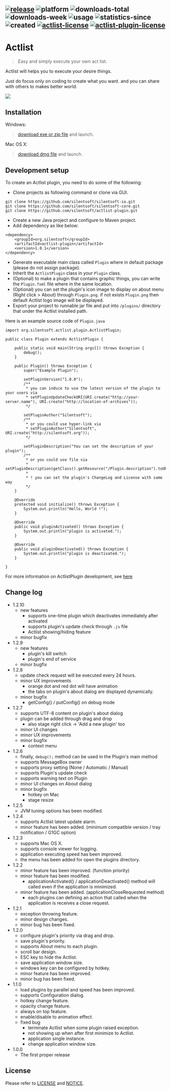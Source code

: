 [![release](http://actlist.silentsoft.org/api/shields/release)](http://actlist.silentsoft.org/archives/)
![platform](http://actlist.silentsoft.org/api/shields/platform)
![downloads-total](http://actlist.silentsoft.org/api/shields/downloads-total)
![downloads-week](http://actlist.silentsoft.org/api/shields/downloads-week)
![usage](http://actlist.silentsoft.org/api/shields/usage)
![statistics-since](http://actlist.silentsoft.org/api/shields/statistics-since)
![created](http://actlist.silentsoft.org/api/shields/created)
[![actlist-license](http://actlist.silentsoft.org/api/shields/actlist-license)](https://github.com/silentsoft/actlist/blob/master/LICENSE.txt)
[![actlist-plugin-license](http://actlist.silentsoft.org/api/shields/actlist-plugin-license)](https://github.com/silentsoft/actlist-plugin/blob/master/LICENSE.txt)
---

# Actlist
> Easy and simply execute your own act list.


Actlist will helps you to execute your desire things.

Just do focus only on coding to create what you want. and you can share with others to makes better world.

![](http://actlist.silentsoft.org/img/preview.png)

## Installation

Windows:
> [download exe or zip file](http://actlist.silentsoft.org/archives/) and launch.

Mac OS X:
> [download dmg file](http://actlist.silentsoft.org/archives/) and launch.

## Development setup

To create an Actlist plugin, you need to do some of the following:
* Clone projects as following command or clone via GUI.
```
git clone https://github.com/silentsoft/silentsoft-io.git
git clone https://github.com/silentsoft/silentsoft-core.git
git clone https://github.com/silentsoft/actlist-plugin.git
```
* Create a new Java project and configure to Maven project.
* Add dependency as like below:
```
<dependency>
	<groupId>org.silentsoft</groupId>
	<artifactId>actlist-plugin</artifactId>
	<version>1.0.1</version>
</dependency>
```
* Generate executable main class called `Plugin` where in default package (please do not assign package).
* Inherit the `ActlistPlugin` class in your `Plugin` class.
* (Optional) to make a plugin that contains graphic things, you can write the `Plugin.fxml` file where in the same location.
* (Optional) you can set the plugin's icon image to display on about menu (Right click > About) through `Plugin.png`. if not exists `Plugin.png` then default Actlist logo image will be displayed.
* Export your project to runnable jar file and put into `/plugins/` directory that under the Actlist installed path.

Here is an example source code of `Plugin.java`
```
import org.silentsoft.actlist.plugin.ActlistPlugin;

public class Plugin extends ActlistPlugin {
    
    public static void main(String args[]) throws Exception {
        debug();
    }
    
    public Plugin() throws Exception {
        super("Example Plugin");
        
        setPluginVersion("1.0.0");
        /**
         * you can induce to use the latest version of the plugin to your users via
         * setPluginUpdateCheckURI(URI.create("http://your-server.name"), URI.create("http://location-of-archives"));
         */
        
        setPluginAuthor("Silentsoft");
        /**
         * or you could use hyper-link via
         * setPluginAuthor("Silentsoft", URI.create("http://silentsoft.org"));
         */
        
        setPluginDescription("You can set the description of your plugin");
        /**
         * or you could use file via
         * setPluginDescription(getClass().getResource("/Plugin.description").toURI());
         *
         * ! you can set the plugin's ChangeLog and License with same way
         */
    }
    
    @Override
    protected void initialize() throws Exception {
        System.out.println("Hello, World !");
    }
    
    @Override
    public void pluginActivated() throws Exception {
        System.out.println("plugin is activated.");
    }
    
    @Override
    public void pluginDeactivated() throws Exception {
        System.out.println("plugin is deactivated.");
    }

}
```

For more information on ActlistPlugin development, see [here](http://actlist.silentsoft.org/docs/quick-start/)

## Change log

* 1.2.10
    * new features
      * supports one-time plugin which deactivates immediately after activated
      * supports plugin's update check through `.js` file
      * Actlist showing/hiding feature
    * minor bugfix
* 1.2.9
    * new features
      * plugin's kill switch
      * plugin's end of service
    * minor bugfix
* 1.2.8
    * update check request will be executed every 24 hours.
    * minor UX improvements 
      * orange dot and red dot will have animation
      * the tabs on plugin's about dialog are displayed dynamically.
    * minor bugfix 
      * getConfig() / putConfig() on debug mode
* 1.2.7
    * supports UTF-8 content on plugin's about dialog
    * plugin can be added through drag and drop
      * also stage right click -> 'Add a new plugin' too
    * minor UI changes
    * minor UX improvements
    * minor bugfix
      * context menu
* 1.2.6
    * finally, `debug();` method can be used in the Plugin's main method
    * supports MessageBox owner
    * supports proxy setting (None / Automatic / Manual)
    * supports Plugin's update check
    * supports warning text on Plugin
    * minor UI changes on About dialog
    * minor bugfix
      * hotkey on Mac
      * stage resize
* 1.2.5
    * JVM tuning options has been modified.
* 1.2.4
    * supports Actlist latest update alarm.
    * minor feature has been added. (minimum compatible version / tray notification / G1GC option)
* 1.2.3
    * supports Mac OS X.
    * supports console viewer for logging.
    * application executing speed has been improved.
    * the menu has been added for open the plugins directory.
* 1.2.2
    * minor feature has been improved. (function priority)
    * minor feature has been modified.
      * applicationActivated() / applicationDeactivated() method will called even if the application is minimized.
    * minor feature has been added. (applicationCloseRequested method)
      * each plugins can defining an action that called when the application is receives a close request.
* 1.2.1
    * exception throwing feature.
    * minor design changes.
    * minor bug has been fixed.
* 1.2.0
    * configure plugin's priority via drag and drop.
    * save plugin's priority.
    * supports About menu to each plugin.
    * scroll bar design.
    * ESC key to hide the Actlist.
    * save application window size.
    * windows key can be configured by hotkey.
    * minor feature has been improved.
    * minor bug has been fixed.
* 1.1.0
    * load plugins by parallel and speed has been improved.
    * supports Configuration dialog.
    * hotkey change feature.
    * opacity change feature.
    * always on top feature.
    * enable/disable to animation effect.
    * fixed bug
      * terminate Actlist when some plugin raised exception.
      * not showing up when after first minimize to Actlist.
      * application single instance.
      * change application window size.
* 1.0.0
    * The first proper release

## License

Please refer to [LICENSE](https://github.com/silentsoft/actlist/blob/master/LICENSE.txt) and [NOTICE](https://github.com/silentsoft/actlist/blob/master/NOTICE.md).
